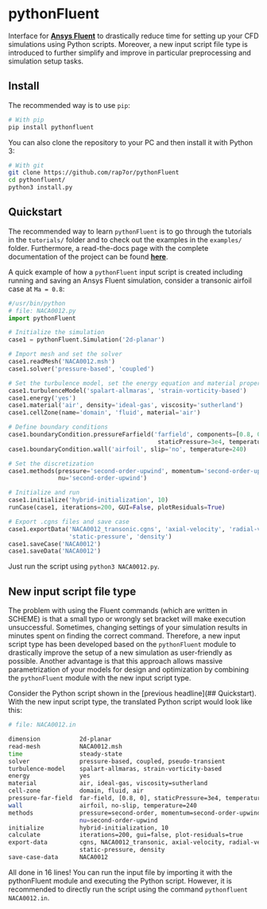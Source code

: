 # pythonFluent
Interface for [**Ansys Fluent**][ansys-fluent] to drastically reduce time for setting up your CFD simulations using Python scripts. Moreover, a new input script file type is introduced to further simplify and improve in particular preprocessing and simulation setup tasks.

[ansys-fluent]: https://www.ansys.com/products/fluids/ansys-fluent
    
## Install
The recommended way is to use ```pip```:
```sh
# With pip
pip install pythonfluent
```
You can also clone the repository to your PC and then install it with Python 3:
```sh
# With git
git clone https://github.com/rap7or/pythonFluent
cd pythonfluent/
python3 install.py
```

## Quickstart
The recommended way to learn ```pythonFluent``` is to go through the tutorials in the ```tutorials/``` folder and 
to check out the examples in the ```examples/``` folder. Furthermore, a read-the-docs page with the complete documentation of the 
project can be found [**here**][read-the-docs]. 

[read-the-docs]: https://read-the-docs.io

A quick example of how a `pythonFluent` input script is created including running and saving an Ansys Fluent simulation, consider a transonic airfoil case at ```Ma = 0.8```:

``` python
#/usr/bin/python
# file: NACA0012.py
import pythonFluent

# Initialize the simulation 
case1 = pythonFluent.Simulation('2d-planar')

# Import mesh and set the solver
case1.readMesh('NACA0012.msh')
case1.solver('pressure-based', 'coupled')

# Set the turbulence model, set the energy equation and material properties
case1.turbulenceModel('spalart-allmaras', 'strain-vorticity-based')
case1.energy('yes')
case1.material('air', density='ideal-gas', viscosity='sutherland')
case1.cellZone(name='domain', 'fluid', material='air')

# Define boundary conditions
case1.boundaryCondition.pressureFarfield('farfield', components=[0.8, 0], 
                                          staticPressure=3e4, temperature=240)
case1.boundaryCondition.wall('airfoil', slip='no', temperature=240)

# Set the discretization
case1.methods(pressure='second-order-upwind', momentum='second-order-upwind', 
              nu='second-order-upwind')

# Initialize and run
case1.initialize('hybrid-initialization', 10)
runCase(case1, iterations=200, GUI=False, plotResiduals=True)

# Export .cgns files and save case
case1.exportData('NACA0012_transonic.cgns', 'axial-velocity', 'radial-velocity',
                 'static-pressure', 'density')
case1.saveCase('NACA0012')
case1.saveData('NACA0012')
```
Just run the script using ```python3 NACA0012.py```.

## New input script file type
The problem with using the Fluent commands (which are written in SCHEME) is that a small typo or wrongly 
set bracket will make execution unsuccessful. Sometimes, changing settings of your simulation results in minutes spent on finding the correct command. Therefore, a new input script type has been developed based on 
the `pythonFluent` module to drastically improve the setup of a new simulation as user-friendly as possible. Another advantage is
that this approach allows massive parametrization of your models for design and optimization by combining the `pythonFluent` module
with the new input script type.

Consider the Python script shown in the [previous headline](## Quickstart). With the new input script type, the translated Python script would look like this:

``` sh
# file: NACA0012.in

dimension           2d-planar
read-mesh           NACA0012.msh
time                steady-state
solver              pressure-based, coupled, pseudo-transient
turbulence-model    spalart-allmaras, strain-vorticity-based
energy              yes
material            air, ideal-gas, viscosity=sutherland
cell-zone           domain, fluid, air
pressure-far-field  far-field, [0.8, 0], staticPressure=3e4, temperature=240
wall                airfoil, no-slip, temperature=240
methods             pressure=second-order, momentum=second-order-upwind, 
                    nu=second-order-upwind
initialize          hybrid-initialization, 10
calculate           iterations=200, gui=false, plot-residuals=true
export-data         cgns, NACA0012_transonic, axial-velocity, radial-velocity, 
                    static-pressure, density
save-case-data      NACA0012
```
All done in 16 lines! You can run the input file by importing it with the pythonFluent module
and executing the Python script. However, it is recommended to directly run the script using the command
`pythonfluent NACA0012.in`.

